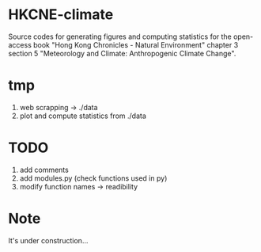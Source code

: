 # HKCNE-climate
Source codes for generating figures and computing statistics for the open-access book "Hong Kong Chronicles - Natural Environment" chapter 3 section 5 "Meteorology and Climate: Anthropogenic Climate Change".

# tmp
1) web scrapping -> ./data
2) plot and compute statistics from ./data

# TODO
1) add comments 
2) add modules.py (check functions used in py)
3) modify function names -> readibility

# Note
It's under construction...
